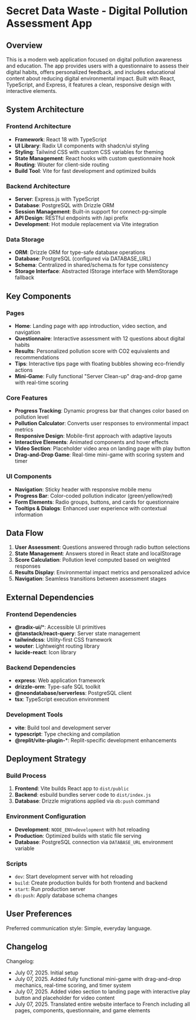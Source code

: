 # Secret Data Waste - Digital Pollution Assessment App

## Overview

This is a modern web application focused on digital pollution awareness and education. The app provides users with a questionnaire to assess their digital habits, offers personalized feedback, and includes educational content about reducing digital environmental impact. Built with React, TypeScript, and Express, it features a clean, responsive design with interactive elements.

## System Architecture

### Frontend Architecture
- **Framework**: React 18 with TypeScript
- **UI Library**: Radix UI components with shadcn/ui styling
- **Styling**: Tailwind CSS with custom CSS variables for theming
- **State Management**: React hooks with custom questionnaire hook
- **Routing**: Wouter for client-side routing
- **Build Tool**: Vite for fast development and optimized builds

### Backend Architecture
- **Server**: Express.js with TypeScript
- **Database**: PostgreSQL with Drizzle ORM
- **Session Management**: Built-in support for connect-pg-simple
- **API Design**: RESTful endpoints with /api prefix
- **Development**: Hot module replacement via Vite integration

### Data Storage
- **ORM**: Drizzle ORM for type-safe database operations
- **Database**: PostgreSQL (configured via DATABASE_URL)
- **Schema**: Centralized in shared/schema.ts for type consistency
- **Storage Interface**: Abstracted IStorage interface with MemStorage fallback

## Key Components

### Pages
- **Home**: Landing page with app introduction, video section, and navigation
- **Questionnaire**: Interactive assessment with 12 questions about digital habits
- **Results**: Personalized pollution score with CO2 equivalents and recommendations
- **Tips**: Interactive tips page with floating bubbles showing eco-friendly actions
- **Mini-Game**: Fully functional "Server Clean-up" drag-and-drop game with real-time scoring

### Core Features
- **Progress Tracking**: Dynamic progress bar that changes color based on pollution level
- **Pollution Calculator**: Converts user responses to environmental impact metrics
- **Responsive Design**: Mobile-first approach with adaptive layouts
- **Interactive Elements**: Animated components and hover effects
- **Video Section**: Placeholder video area on landing page with play button
- **Drag-and-Drop Game**: Real-time mini-game with scoring system and timer

### UI Components
- **Navigation**: Sticky header with responsive mobile menu
- **Progress Bar**: Color-coded pollution indicator (green/yellow/red)
- **Form Elements**: Radio groups, buttons, and cards for questionnaire
- **Tooltips & Dialogs**: Enhanced user experience with contextual information

## Data Flow

1. **User Assessment**: Questions answered through radio button selections
2. **State Management**: Answers stored in React state and localStorage
3. **Score Calculation**: Pollution level computed based on weighted responses
4. **Results Display**: Environmental impact metrics and personalized advice
5. **Navigation**: Seamless transitions between assessment stages

## External Dependencies

### Frontend Dependencies
- **@radix-ui/***: Accessible UI primitives
- **@tanstack/react-query**: Server state management
- **tailwindcss**: Utility-first CSS framework
- **wouter**: Lightweight routing library
- **lucide-react**: Icon library

### Backend Dependencies
- **express**: Web application framework
- **drizzle-orm**: Type-safe SQL toolkit
- **@neondatabase/serverless**: PostgreSQL client
- **tsx**: TypeScript execution environment

### Development Tools
- **vite**: Build tool and development server
- **typescript**: Type checking and compilation
- **@replit/vite-plugin-***: Replit-specific development enhancements

## Deployment Strategy

### Build Process
1. **Frontend**: Vite builds React app to `dist/public`
2. **Backend**: esbuild bundles server code to `dist/index.js`
3. **Database**: Drizzle migrations applied via `db:push` command

### Environment Configuration
- **Development**: `NODE_ENV=development` with hot reloading
- **Production**: Optimized builds with static file serving
- **Database**: PostgreSQL connection via `DATABASE_URL` environment variable

### Scripts
- `dev`: Start development server with hot reloading
- `build`: Create production builds for both frontend and backend
- `start`: Run production server
- `db:push`: Apply database schema changes

## User Preferences

Preferred communication style: Simple, everyday language.

## Changelog

Changelog:
- July 07, 2025. Initial setup
- July 07, 2025. Added fully functional mini-game with drag-and-drop mechanics, real-time scoring, and timer system
- July 07, 2025. Added video section to landing page with interactive play button and placeholder for video content
- July 07, 2025. Translated entire website interface to French including all pages, components, questionnaire, and game elements